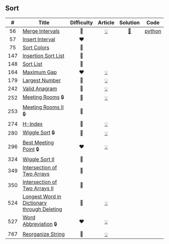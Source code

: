 
## Sort

|#|Title|Difficulty|Article|Solution|Code|
|:---:|---|:---:|:---:|:---:|:---:|
|56|[Merge Intervals](https://leetcode.com/problems/merge-intervals) |🧡|[💡](https://leetcode.com/articles/merge-intervals)|[📜](.././solutions/56.%20Merge%20Intervals.md)|[python](.././python/56.%20Merge%20Intervals.py)|
|57|[Insert Interval](https://leetcode.com/problems/insert-interval) |❤️||||
|75|[Sort Colors](https://leetcode.com/problems/sort-colors) |🧡||||
|147|[Insertion Sort List](https://leetcode.com/problems/insertion-sort-list) |🧡||||
|148|[Sort List](https://leetcode.com/problems/sort-list) |🧡||||
|164|[Maximum Gap](https://leetcode.com/problems/maximum-gap) |❤️|[💡](https://leetcode.com/articles/maximum-gap)|||
|179|[Largest Number](https://leetcode.com/problems/largest-number) |🧡|[💡](https://leetcode.com/articles/largest-number)|||
|242|[Valid Anagram](https://leetcode.com/problems/valid-anagram) |💚|[💡](https://leetcode.com/articles/valid-anagram)|||
|252|[Meeting Rooms](https://leetcode.com/problems/meeting-rooms) 🔒|💚|[💡](https://leetcode.com/articles/meeting-rooms)|||
|253|[Meeting Rooms II](https://leetcode.com/problems/meeting-rooms-ii) 🔒|🧡||||
|274|[H-Index](https://leetcode.com/problems/h-index) |🧡|[💡](https://leetcode.com/articles/h-index)|||
|280|[Wiggle Sort](https://leetcode.com/problems/wiggle-sort) 🔒|🧡|[💡](https://leetcode.com/articles/wiggle-sort)|||
|296|[Best Meeting Point](https://leetcode.com/problems/best-meeting-point) 🔒|❤️|[💡](https://leetcode.com/articles/best-meeting-point)|||
|324|[Wiggle Sort II](https://leetcode.com/problems/wiggle-sort-ii) |🧡||||
|349|[Intersection of Two Arrays](https://leetcode.com/problems/intersection-of-two-arrays) |💚||||
|350|[Intersection of Two Arrays II](https://leetcode.com/problems/intersection-of-two-arrays-ii) |💚||||
|524|[Longest Word in Dictionary through Deleting](https://leetcode.com/problems/longest-word-in-dictionary-through-deleting) |🧡|[💡](https://leetcode.com/articles/longest-word-in-dictionary-through-deletion)|||
|527|[Word Abbreviation](https://leetcode.com/problems/word-abbreviation) 🔒|❤️|[💡](https://leetcode.com/articles/word-abbreviation)|||
|767|[Reorganize String](https://leetcode.com/problems/reorganize-string) |🧡|[💡](https://leetcode.com/articles/reorganized-string)|||